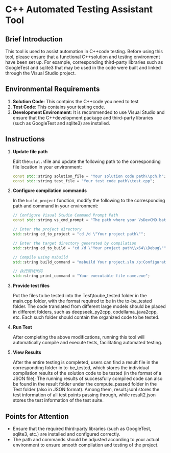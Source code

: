 # C++  Automated  Testing  Assistant  Tool

## Brief Introduction

This tool is used to assist automation in C++code testing. Before using this tool, please ensure that a functional C++solution and testing environment have been set up. For example, corresponding third-party libraries such as GoogleTest and sqlite3 that may be used in the code were built and linked through the Visual Studio project.

## Environmental Requirements

1. **Solution Code**: This contains the C++code you need to test
2. **Test Code**: This contains your testing code.
3. **Development Environment**: It is recommended to use Visual Studio and ensure that the C++development package and third-party libraries (such as GoogleTest and sqlite3) are installed.

## Instructions

1. **Update file path**

   Edit the`total.h`file and update the following path to the corresponding file location in your environment:

   ```cpp
   const std::string solution_file = "Your solution code path\\pch.h";
   const std::string test_file = "Your test code path\\test.cpp";
   ```

2. **Configure compilation commands**

   In the ` build_project ` function, modify the following to the corresponding path and command in your environment:

   ```cpp
   // Configure Visual Studio Command Prompt Path
   const std::string vs_cmd_prompt = "The path where your VsDevCMD.bat is located";
   
   // Enter the project directory
   std::string cd_to_project = "cd /d \"Your project path\"";
   
   // Enter the target directory generated by compilation
   std::string cd_to_build = "cd /d \"Your project path\\x64\\Debug\"";
   
   // Compile using msbuild
   std::string build_command = "msbuild Your project.sln /p:Configuration=your Configuration/p:Platform=your Platform";
   
   // 执行测试代码
   std::string print_command = "Your executable file name.exe";
   ```

3. **Provide test files**

   Put the files to be tested into the Test\toube_tested folder in the main.cpp folder, with the format required to be in the to-be_tested folder. The code translated from different large models should be placed in different folders, such as deepseek_py2cpp, codellama_java2cpp, etc. Each such folder should contain the organized code to be tested.

4. **Run Test**

   After completing the above modifications, running this tool will automatically compile and execute tests, facilitating automated testing.

5. **View Results**

   After the entire testing is completed, users can find a result file in the corresponding folder in to-be_tested, which stores the individual compilation results of the solution code to be tested (in the format of a JSON file); The running results of successfully compiled code can also be found in the result folder under the compute_passed folder in the Test folder (also in JSON format). Among them, result.jsonl stores the test information of all test points passing through, while result2.json stores the test information of the test suite.


## Points for Attention

- Ensure that the required third-party libraries (such as GoogleTest, sqlite3, etc.) are installed and configured correctly.
- The path and commands should be adjusted according to your actual environment to ensure smooth compilation and testing of the project.